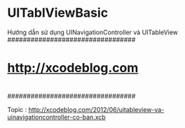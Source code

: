 UITablViewBasic
===============

Hướng dẫn sử dụng UINavigationController và UITableView
#################################
#								#
#	http://xcodeblog.com		#
#								#
#################################

Topic : http://xcodeblog.com/2012/06/uitableview-va-uinavigationcontroller-co-ban.xcb